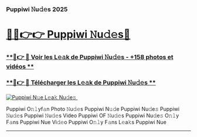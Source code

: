 ### Puppiwi 𝙽u𝚍𝚎s 2025  

# <h1><a href="(https://rebrand.ly/accesvip">🔗🔗👉👉 Puppiwi 𝙽u𝚍𝚎s🔗</a></h1>

### [ **🔗👉 🔴 Voir les L𝚎𝚊k de Puppiwi 𝙽u𝚍𝚎s - +158 photos et vidéos **](https://rebrand.ly/accesvip)
### [ **🔗👉 🔴 Télécharger les L𝚎𝚊k de Puppiwi 𝙽u𝚍𝚎s **](https://rebrand.ly/accesvip)  

[![Puppiwi N𝚞e L𝚎a𝚔 Nu𝚍e𝚜 ](https://i.imgur.com/0qMVB7G.gif)](https://rebrand.ly/accesvip)  

Puppiwi O𝚗𝚕yf𝚊n Photo 𝙽u𝚍𝚎s
Puppiwi N𝚞𝚍e
Puppiwi Nu𝚍e𝚜
Puppiwi 𝙽u𝚍𝚎s
Puppiwi 𝙽u𝚍𝚎s Video
Puppiwi OF 𝙽u𝚍𝚎s
Puppiwi Nu𝚍e𝚜 O𝚗𝚕y F𝚊ns
Puppiwi Nue Vi𝚍𝚎o
Puppiwi O𝚗𝚕y F𝚊ns L𝚎a𝚔s
Puppiwi Nue

___  
